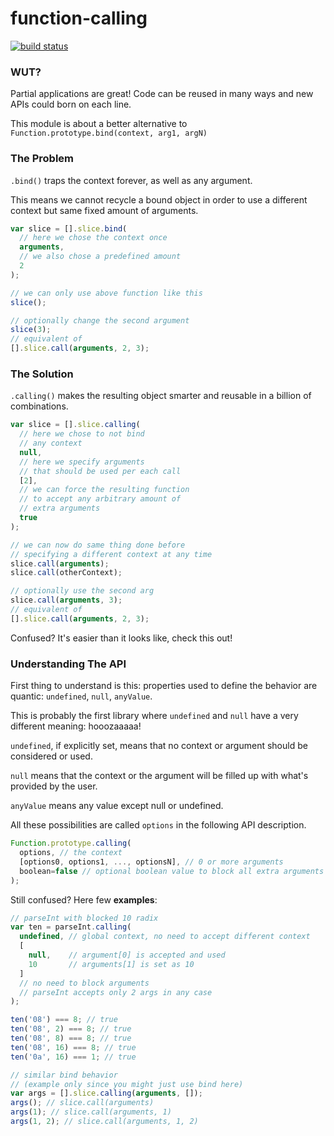 function-calling
================

[![build status](https://secure.travis-ci.org/WebReflection/function-calling.png)](http://travis-ci.org/WebReflection/function-calling)

### WUT?

Partial applications are great! Code can be reused in many ways and new APIs could born on each line.

This module is about a better alternative to `Function.prototype.bind(context, arg1, argN)`


### The Problem

`.bind()` traps the context forever, as well as any argument.

This means we cannot recycle a bound object in order to use a different context but same fixed amount of arguments.

```javascript
var slice = [].slice.bind(
  // here we chose the context once
  arguments,
  // we also chose a predefined amount
  2
);

// we can only use above function like this
slice();

// optionally change the second argument
slice(3);
// equivalent of
[].slice.call(arguments, 2, 3);
```

### The Solution
`.calling()` makes the resulting object smarter and reusable in a billion of combinations.
```javascript
var slice = [].slice.calling(
  // here we chose to not bind
  // any context
  null,
  // here we specify arguments
  // that should be used per each call
  [2],
  // we can force the resulting function
  // to accept any arbitrary amount of
  // extra arguments
  true
);

// we can now do same thing done before
// specifying a different context at any time
slice.call(arguments);
slice.call(otherContext);

// optionally use the second arg
slice.call(arguments, 3);
// equivalent of
[].slice.call(arguments, 2, 3);
```
Confused? It's easier than it looks like, check this out!

### Understanding The API
First thing to understand is this: properties used to define the behavior are quantic: `undefined`, `null`, `anyValue`.

This is probably the first library where `undefined` and `null` have a very different meaning: hooozaaaaa!

`undefined`, if explicitly set, means that no context or argument should be considered or used.

`null` means that the context or the argument will be filled up with what's provided by the user.

`anyValue` means any value except null or undefined.

All these possibilities are called `options` in the following API description.

```javascript
Function.prototype.calling(
  options, // the context
  [options0, options1, ..., optionsN], // 0 or more arguments
  boolean=false // optional boolean value to block all extra arguments
);
```
Still confused? Here few **examples**:

```javascript
// parseInt with blocked 10 radix
var ten = parseInt.calling(
  undefined, // global context, no need to accept different context
  [
    null,    // argument[0] is accepted and used
    10       // arguments[1] is set as 10
  ]
  // no need to block arguments
  // parseInt accepts only 2 args in any case
);

ten('08') === 8; // true
ten('08', 2) === 8; // true
ten('08', 8) === 8; // true
ten('08', 16) === 8; // true
ten('0a', 16) === 1; // true

// similar bind behavior
// (example only since you might just use bind here)
var args = [].slice.calling(arguments, []);
args(); // slice.call(arguments)
args(1); // slice.call(arguments, 1)
args(1, 2); // slice.call(arguments, 1, 2)


```
